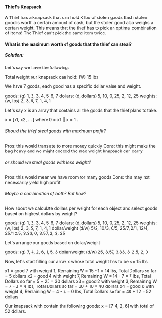 #### Thief's Knapsack

A Thief has a knapsack that can hold X lbs of stolen goods
Each stolen good is worth a certain amount of cash, but
the stolen good also weighs a certain weight. This means that
the thief has to pick an optimal combination of items!
The Thief can't pick the same item twice.

#### What is the maximum worth of goods that the thief can steal?

##### Solution:

Let's say we have the following:

Total weight our knapsack can hold: (W) 15 lbs

We have 7 goods, each good has a specific dollar value and weight.

goods:   (g)           1, 2,  3, 4, 5,  6, 7
dollars: (d, dollars)  5, 10, 0, 25, 2,  12, 25
weights: (w, lbs)      2, 3,  5, 7, 1,  4,  1


Let's say x is an array that contains all the goods that the thief plans to take.

x = [x1, x2, ....] where 0 = x1 || x = 1 .

###### Should the thief steal goods with maximum profit?

Pros: this would translate to more money quickly
Cons: this might make the bag heavy and we might exceed the max weight knapsack can carry

###### or should we steal goods with less weight?

Pros: this would mean we have room for many goods
Cons: this may not necessarily yield high profit

###### Maybe a combination of both? But how?

How about we calculate dollars per weight for each object and select goods based on highest dollars by weight?

goods:          (g)           1,     2,    3,   4,     5,  6,     7
dollars:        (d, dollars)  5,     10,   0,   25,    2,  12,    25
weights:        (w, lbs)      2,     3,    5,   7,     1,  4,     1
dollar/weight   (d/w)         5/2,   10/3, 0/5, 25/7, 2/1, 12/4,  25/1
                              2.5,   3.33, 0,   3.57, 2,   3,     25

Let's arrange our goods based on dollar/weight

goods:          (g)            7,     4,    2,  6,   1,  5,  3
dollar/weight   (d/w)         25,  3.57, 3.33,  3, 2.5,  2,  0

Now, let's start filling our array x whose total weight has to be <= 15 lbs

x1 = good 7 with weight 1, Remaining W = 15 - 1 = 14 lbs, Total Dollars so far = 5 dollars
x2 = good 4 with weight 7, Remaining W = 14 - 7 = 7 lbs,  Total Dollars so far = 5 + 25 = 30 dollars
x3 = good 2 with weight 3, Remaining W = 7 - 3 = 4 lbs, Total Dollars so far = 30 + 10 = 40 dollars
x4 = good 6 with weight 4, Remaining W = 4 - 4 = 0 lbs, Total Dollars so far = 40 + 12 = 52 dollars

Our knapsack with contain the following goods:
 x = [7, 4, 2, 6] with total of 52 dollars.




